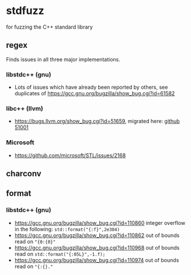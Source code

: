 # stdfuzz
for fuzzing the C++ standard library

## regex
Finds issues in all three major implementations.

### libstdc++ (gnu)
* Lots of issues which have already been reported by others, see duplicates of https://gcc.gnu.org/bugzilla/show_bug.cgi?id=61582

### libc++ (llvm)
* https://bugs.llvm.org/show_bug.cgi?id=51659, migrated here: [github 51001](https://github.com/llvm/llvm-project/issues/51001)

### Microsoft
* https://github.com/microsoft/STL/issues/2168

## charconv


## format
### libstdc++ (gnu)
* https://gcc.gnu.org/bugzilla/show_bug.cgi?id=110860 integer overflow in the following: ```std::format("{:f}",2e304)```
* https://gcc.gnu.org/bugzilla/show_bug.cgi?id=110862 out of bounds read on ```"{0:{0}"```
* https://gcc.gnu.org/bugzilla/show_bug.cgi?id=110968 out of bounds read on ```std::format("{:05L}",-1.f);```
* https://gcc.gnu.org/bugzilla/show_bug.cgi?id=110974 out of bounds read on ```"{:{}."```
